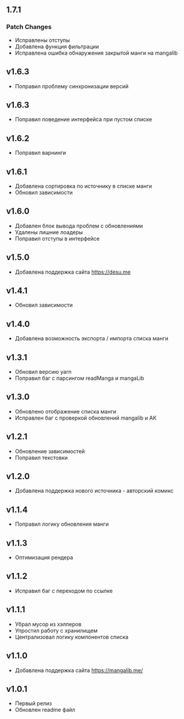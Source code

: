 
## 1.7.1

### Patch Changes

-   Исправлены отступы
-   Добавлена функция фильтрации
-   Исправлена ошибка обнаружения закрытой манги на mangalib

## v1.6.3

-   Поправил проблему синхронизации версий

## v1.6.3

-   Поправил поведение интерфейса при пустом списке

## v1.6.2

-   Поправил варнинги

## v1.6.1

-   Добавлена сортировка по источнику в списке манги
-   Обновил зависимости

## v1.6.0

-   Добавлен блок вывода проблем с обновлениями
-   Удалены лишние лоадеры
-   Поправил отступы в интерфейсе

## v1.5.0

-   Добавлена поддержка сайта https://desu.me

## v1.4.1

-   Обновил зависимости

## v1.4.0

-   Добавлена возможность экспорта / импорта списка манги

## v1.3.1

-   Обновил версию yarn
-   Поправил баг с парсингом readManga и mangaLib

## v1.3.0

-   Обновлено отображение списка манги
-   Исправлен баг с проверкой обновлений mangalib и АК

## v1.2.1

-   Обновление зависимостей
-   Поправил текстовки

## v1.2.0

-   Добавлена поддержка нового источника - авторский комикс

## v1.1.4

-   Поправил логику обновления манги

## v1.1.3

-   Оптимизация рендера

## v1.1.2

-   Исправил баг с переходом по ссылке

## v1.1.1

-   Убрал мусор из хэлперов
-   Упростил работу с хранилищем
-   Централизовал логику компонентов списка

## v1.1.0

-   Добавлена поддержка сайта https://mangalib.me/

## v1.0.1

-   Первый релиз
-   Обновлен readme файл
